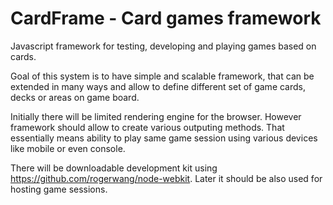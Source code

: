 CardFrame - Card games framework
=========

Javascript framework for testing, developing and playing games based on cards.

Goal of this system is to have simple and scalable framework, that can be extended in many ways and allow to define different set of game cards, decks or areas on game board.

Initially there will be limited rendering engine for the browser. However framework should allow to create various outputing methods. That essentially means ability to play same game session using various devices like mobile or even console.

There will be downloadable development kit using https://github.com/rogerwang/node-webkit. Later it should be also used for hosting game sessions.
